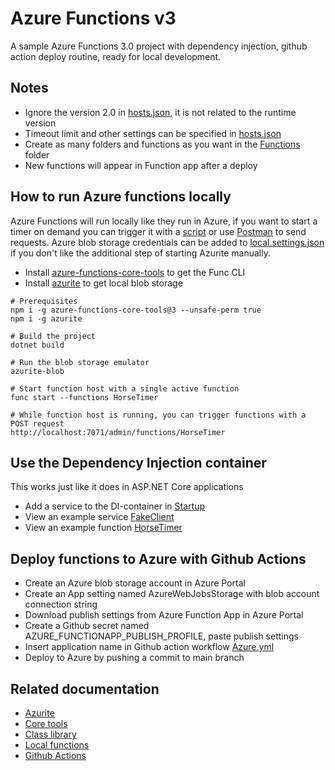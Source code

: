 # Azure Functions v3
A sample Azure Functions 3.0 project with dependency injection, github action deploy routine, ready for local development.

## Notes
* Ignore the version 2.0 in [hosts.json](hosts.json), it is not related to the runtime version
* Timeout limit and other settings can be specified in [hosts.json](hosts.json)
* Create as many folders and functions as you want in the [Functions](Functions) folder
* New functions will appear in Function app after a deploy

## How to run Azure functions locally
Azure Functions will run locally like they run in Azure, if you want to start a timer on demand you can trigger it with a [script](run.py) or use [Postman](https://www.postman.com/downloads/) to send requests. Azure blob storage credentials can be added to [local.settings.json](local.settings.json) if you don't like the additional step of starting Azurite manually.

* Install [azure-functions-core-tools](https://github.com/Azure/azure-functions-core-tools) to get the Func CLI
* Install [azurite](https://github.com/Azure/Azurite) to get local blob storage

```
# Prerequisites
npm i -g azure-functions-core-tools@3 --unsafe-perm true
npm i -g azurite

# Build the project
dotnet build

# Run the blob storage emulator
azurite-blob

# Start function host with a single active function
func start --functions HorseTimer

# While function host is running, you can trigger functions with a POST request
http://localhost:7071/admin/functions/HorseTimer
```

## Use the Dependency Injection container
This works just like it does in ASP.NET Core applications
* Add a service to the DI-container in [Startup](Startup.cs)
* View an example service [FakeClient](Services/FakeClient.cs)
* View an example function [HorseTimer](Functions/HorseTimer.cs)

## Deploy functions to Azure with Github Actions
* Create an Azure blob storage account in Azure Portal
* Create an App setting named AzureWebJobsStorage with blob account connection string
* Download publish settings from Azure Function App in Azure Portal
* Create a Github secret named AZURE_FUNCTIONAPP_PUBLISH_PROFILE, paste publish settings
* Insert application name in Github action workflow [Azure.yml](.github/workflows/azure.yml)
* Deploy to Azure by pushing a commit to main branch

## Related documentation
* [Azurite](https://github.com/Azure/Azurite)
* [Core tools](https://github.com/Azure/azure-functions-core-tools)
* [Class library](https://docs.microsoft.com/en-us/azure/azure-functions/functions-dotnet-class-library)
* [Local functions](https://docs.microsoft.com/en-us/azure/azure-functions/functions-run-local?tabs=windows%2Ccsharp%2Cbash)
* [Github Actions](https://github.com/features/actions)